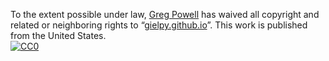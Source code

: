 To the extent possible under law,
[Greg Powell](https://github.com/gielpy)
has waived all copyright and related or neighboring rights to
&ldquo;[gielpy.github.io](https://github.com/gielpy/eadem_mutata_resurgo)&rdquo;.
This work is published from the United States.
<br/>
[![CC0](https://i.creativecommons.org/p/zero/1.0/88x31.png)](https://creativecommons.org/publicdomain/zero/1.0/)
